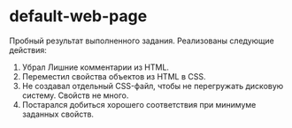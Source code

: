 # default-web-page
Пробный результат выполненного задания.
Реализованы следующие действия:
1. Убрал Лишние комментарии из HTML.
2. Переместил свойства объектов из HTML в CSS.
3. Не создавал отдельный CSS-файл, чтобы не перегружать дисковую систему. Свойств не много.
4. Постарался добиться хорошего соответствия при минимуме заданных свойств.
